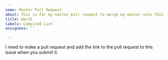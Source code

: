 ```yaml
---
name: Master Pull Request
about: This is for my master pull request to merge my master into this repo.
title: mmr25
labels: Compiled List
assignees: ''

---
```


I need to make a pull request and add the link to the pull request to this issue when you submit it.
